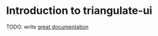 # Introduction to triangulate-ui

TODO: write [great documentation](http://jacobian.org/writing/great-documentation/what-to-write/)
